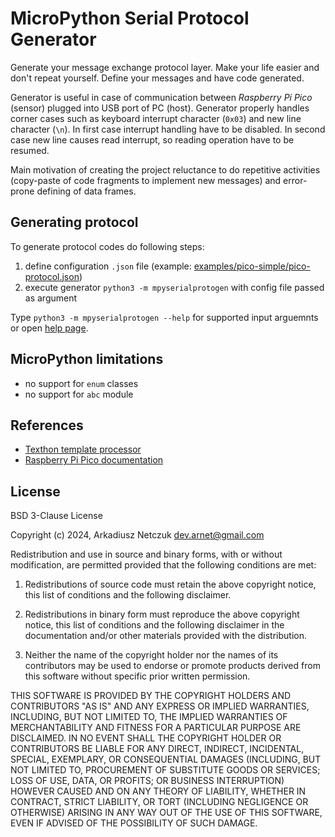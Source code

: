 # MicroPython Serial Protocol Generator

Generate your message exchange protocol layer. Make your life easier and don't repeat yourself. Define your messages
and have code generated.

Generator is useful in case of communication between *Raspberry Pi Pico* (sensor) plugged into USB port of PC (host).
Generator properly handles corner cases such as keyboard interrupt character (`0x03`) and new line character (`\n`). In
first case interrupt handling have to be disabled. In second case new line causes read interrupt, so reading operation 
have to be resumed.

Main motivation of creating the project reluctance to do repetitive activities (copy-paste of code fragments to implement 
new messages) and error-prone defining of data frames.


## Generating protocol

To generate protocol codes do following steps:
1. define configuration `.json` file (example: [examples/pico-simple/pico-protocol.json](examples/pico-simple/pico-protocol.json))
2. execute generator `python3 -m mpyserialprotogen` with config file passed as argument

Type `python3 -m mpyserialprotogen --help` for supported input arguemnts or open [help page](doc/cmdargs.md).


## MicroPython limitations

- no support for `enum` classes
- no support for `abc` module


## References

- [Texthon template processor](http://texthon.chipsforbrain.org/)
- [Raspberry Pi Pico documentation](https://www.raspberrypi.com/documentation/microcontrollers/raspberry-pi-pico.html)


## License

BSD 3-Clause License

Copyright (c) 2024, Arkadiusz Netczuk <dev.arnet@gmail.com>

Redistribution and use in source and binary forms, with or without
modification, are permitted provided that the following conditions are met:

1. Redistributions of source code must retain the above copyright notice, this
   list of conditions and the following disclaimer.

2. Redistributions in binary form must reproduce the above copyright notice,
   this list of conditions and the following disclaimer in the documentation
   and/or other materials provided with the distribution.

3. Neither the name of the copyright holder nor the names of its
   contributors may be used to endorse or promote products derived from
   this software without specific prior written permission.

THIS SOFTWARE IS PROVIDED BY THE COPYRIGHT HOLDERS AND CONTRIBUTORS "AS IS"
AND ANY EXPRESS OR IMPLIED WARRANTIES, INCLUDING, BUT NOT LIMITED TO, THE
IMPLIED WARRANTIES OF MERCHANTABILITY AND FITNESS FOR A PARTICULAR PURPOSE ARE
DISCLAIMED. IN NO EVENT SHALL THE COPYRIGHT HOLDER OR CONTRIBUTORS BE LIABLE
FOR ANY DIRECT, INDIRECT, INCIDENTAL, SPECIAL, EXEMPLARY, OR CONSEQUENTIAL
DAMAGES (INCLUDING, BUT NOT LIMITED TO, PROCUREMENT OF SUBSTITUTE GOODS OR
SERVICES; LOSS OF USE, DATA, OR PROFITS; OR BUSINESS INTERRUPTION) HOWEVER
CAUSED AND ON ANY THEORY OF LIABILITY, WHETHER IN CONTRACT, STRICT LIABILITY,
OR TORT (INCLUDING NEGLIGENCE OR OTHERWISE) ARISING IN ANY WAY OUT OF THE USE
OF THIS SOFTWARE, EVEN IF ADVISED OF THE POSSIBILITY OF SUCH DAMAGE.
